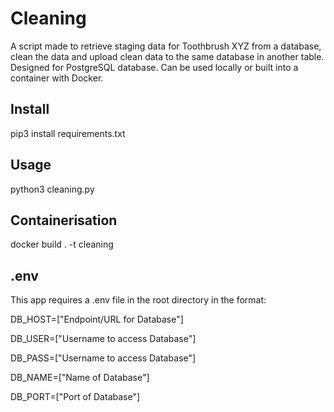# Cleaning

A script made to retrieve staging data for Toothbrush XYZ from a database, clean the data and upload clean data to the same database in another table. Designed for PostgreSQL database. Can be used locally or built into a container with Docker.

## Install

pip3 install requirements.txt

## Usage

python3 cleaning.py

## Containerisation

docker build . -t cleaning

## .env

This app requires a .env file in the root directory in the format:

DB_HOST=["Endpoint/URL for Database"]

DB_USER=["Username to access Database"]

DB_PASS=["Username to access Database"]

DB_NAME=["Name of Database"]

DB_PORT=["Port of Database"]
